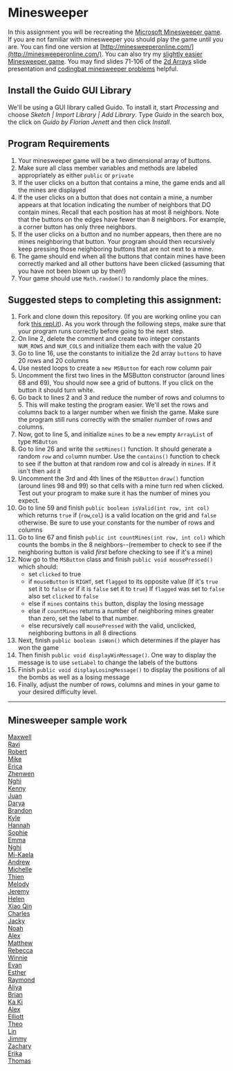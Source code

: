 Minesweeper
==================

In this assignment you will be recreating the [Microsoft Minesweeper game](http://en.wikipedia.org/wiki/Minesweeper_(video_game)). If you are not familiar with minesweeper you should play the game until you are. You can find one version at [http://minesweeperonline.com/](http://minesweeperonline.com/). You can also try my [slightly easier Minesweeper game](http://simart.github.io/MinesweeperFinished/). You may find slides 71-106 of the [2d Arrays](https://docs.google.com/presentation/d/1_rk3nKsde5bQGs-36ijMh4wmNN3RtqFpNL59R6CnC-c/edit?usp=sharing) slide presentation and [codingbat minesweeper problems](https://codingbat.com/home/simona1@sfusd.edu/minesweeper) helpful.

Install the Guido GUI Library
--------------------------------
We'll be using a GUI library called Guido. To install it, start *Processing* and choose *Sketch | Import Library | Add Library*. Type *Guido* in the search box, the click on *Guido by Florian Jenett* and then click *Install*.

Program Requirements
--------------------
1. Your minesweeper game will be a two dimensional array of buttons.
3. Make sure all class member variables and methods are labeled appropriately as either `public` or `private`
4. If the user clicks on a button that contains a mine, the game ends and all the mines are displayed
5. If the user clicks on a button that does not contain a mine, a number appears at that location indicating the number of neighbors that DO contain mines. Recall that each position has at most 8 neighbors. Note that the buttons on the edges have fewer than 8 neighbors. For example, a corner button has only three neighbors.
6. If the user clicks on a button and no number appears, then there are no mines neighboring that button. Your program should then recursively keep pressing those neighboring buttons that are not next to a mine.
7. The game should end when all the buttons that contain mines have been correctly marked and all other buttons have been clicked (assuming that you have not been blown up by then!)
8. Your game should use `Math.random()` to randomly place the mines.


Suggested steps to completing this assignment:
----------------------------------------------
1. Fork and clone down this repository. (If you are working online you can fork [this repl.it](https://repl.it/@MrSimonLowell/MinesweeperBase)). As you work through the following steps, make sure that your program runs correctly before going to the next step.
2. On line 2, delete the comment and create two integer constants `NUM_ROWS` and `NUM_COLS` and initialize them each with the value 20  
3. Go to line 16, use the constants to initialize the 2d array `buttons` to have 20 rows and 20 columns
4. Use nested loops to create a `new MSButton` for each row column pair
5. Uncomment the first two lines in the MSButton constructor (around lines 68 and 69), You should now see a grid of buttons. If you click on the button it should turn white.
6. Go back to lines 2 and 3 and reduce the number of rows and columns to 5. This will make testing the program easier. We'll set the rows and columns back to a larger number when we finish the game. Make sure the program still runs correctly with the smaller number of rows and columns. 
7. Now, got to line 5, and initialize `mines` to be a `new` empty `ArrayList` of type `MSButton`  
8. Go to line 26 and write the `setMines()` function. It should generate a random `row` and `col`umn number. Use the `contains()` function to check to see if the button at that random row and col is already in `mines`. If it isn't then `add` it
9. Uncomment the 3rd and 4th lines of the `MSButton` `draw()` function (around lines 98 and 99) so that cells with a mine turn red when clicked. Test out your program to make sure it has the number of mines you expect.
10. Go to line 59 and finish `public boolean isValid(int row, int col)` which returns `true` if (`row`,`col`) is a valid location on the grid and `false` otherwise. Be sure to use your constants for the number of rows and columns
11. Go to line 67 and finish `public int countMines(int row, int col)` which counts the bombs in the 8 neighbors--(remember to check to see if the neighboring button is valid *first* before checking to see if it's a mine)
12. Now go to the `MSButton` class and finish `public void mousePressed()` which should:
	* set `clicked` to true
	* if `mouseButton` is `RIGHT`, set `flagged` to its opposite value (If it's `true` set it to `false` or if it is `false` set it to `true`) If `flagged` was set to `false` also set `clicked` to `false`
	* else if `mines` contains `this` button, display the losing message
	* else if `countMines` returns a number of neighboring mines greater than zero, set the label to that number. 
	* else recursively call `mousePressed` with the valid, unclicked, neighboring buttons in all 8 directions 
13. Next, finish `public boolean isWon()` which determines if the player has won the game
14. Then finish `public void displayWinMessage()`. One way to display the message is to use `setLabel` to change the labels of the buttons
15. Finish `public void displayLosingMessage()` to display the positions of all the bombs as well as a losing message
16. Finally, adjust the number of rows, columns and mines in your game to your desired difficulty level.



***
Minesweeper sample work
-----------------------
[Maxwell](https://selflessnarcissist.github.io/Minesweeper/)   
[Ravi](https://ravik0.github.io/Minesweeper/)   
[Robert](https://rshi159.github.io/Minesweeper/)   
[Mike](https://mimonokandilos.github.io/Minesweeper/)   
[Erica](https://ericamalia.github.io/Minesweeper/)   
[Zhenwen](https://1337elitehacker.github.io/Minesweeper/)   
[Nghi](https://nagirokudo.github.io/Minesweeper/)   
[Kenny](https://kennyyu168.github.io/Minesweeper/)   
[Juan](https://juan-hernandez7.github.io/Minesweeper/)   
[Darya](https://darya-ver.github.io/Minesweeper/)   
[Brandon](https://zawszefl.github.io/Minesweeper/)   
[Kyle](https://yachtmasterkyle.github.io/Minesweeper/)   
[Hannah](https://hadecastro.github.io/Minesweeper/)   
[Sophie](https://sohuang.github.io/Minesweeper/)   
[Emma](https://emmackenzie.github.io/Minesweeper/)   
[Nghi](https://nagirokudo.github.io/Minesweeper/)   
[Mi-Kaela](https://mikamarciales.github.io/Minesweeper/)   
[Andrew](https://ansue1234.github.io/Minesweeper/)    
[Michelle](https://miphung.github.io/Minesweeper/)   
[Thien](http://thtran1.github.io/Minesweeper/)  
[Melody](http://itsmelodious.github.io/Minesweeper/)  
[Jeremy](http://gitrektapcs.github.io/Minesweeper/)  
[Helen](http://hezhang2.github.io/Minesweeper/)  
[Xiao Qin](http://qingyuu.github.io/Minesweeper/)  
[Charles](http://chadvincula.github.io/Minesweeper/)  
[Jacky](http://jackyrobot.github.io/Minesweeper/)  
[Noah](http://noahzpepper.github.io/Minesweeper/)  
[Alex](http://alexlo1.github.io/Minesweeper/)  
[Matthew](http://yeahmatts.github.io/Minesweeper/)  
[Rebecca](http://rebeckur.github.io/Minesweeper/)  
[Winnie](http://winnie3269.github.io/Minesweeper/)  
[Evan](http://evhuang.github.io/Minesweeper/)  
[Esther](http://elam2016.github.io/Minesweeper/)  
[Raymond](http://elam2016.github.io/Minesweeper/)  
[Aliya](http://aliyachambless.github.io/Minesweeper/)  
[Brian](http://brianlam37.github.io/Minesweeper/)  
[Ka Ki](http://alzhu1.github.io/Minesweeper/)  
[Alex](http://alzhu1.github.io/Minesweeper/)  
[Elliott](http://elliottdebruin.github.io/Minesweeper/)  
[Theo](http://awesomestickman.github.io/Minesweeper/)  
[Lin](http://lin00.github.io/Minesweeper/)  
[Jimmy](http://furiouspenguins.github.io/Minesweeper/)  
[Zachary](http://zachooz.github.io/Minesweeper/)  
[Erika](http://bekutaa.github.io/Minesweeper/)   
[Thomas](http://tomikam.github.io/Minesweeper/)   
 
